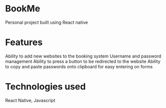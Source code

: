 # BookMe
Personal project built using React native 

# Features
Ability to add new websites to the booking system
Username and password management 
Ability to press a button to be redirected to the website 
Ability to copy and paste passwords onto clipboard for easy entering on forms 

# Technologies used
React Native, Javascript


